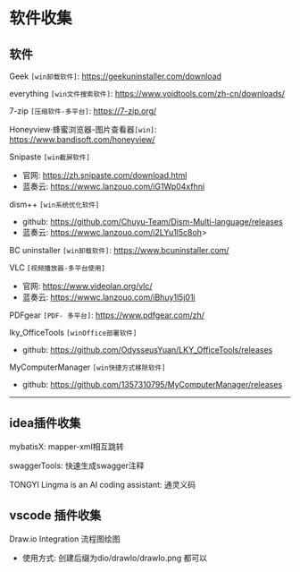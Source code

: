 # 软件收集

## 软件

Geek `[win卸载软件]`: <https://geekuninstaller.com/download>

everything `[win文件搜索软件]`: <https://www.voidtools.com/zh-cn/downloads/>

7-zip `[压缩软件-多平台]`: <https://7-zip.org/>

Honeyview·蜂蜜浏览器-图片查看器`[win]`: <https://www.bandisoft.com/honeyview/>

Snipaste `[win截屏软件]`

- 官网: <https://zh.snipaste.com/download.html>
- 蓝奏云:  <https://wwwc.lanzouo.com/iG1Wp04xfhni>

dism++ `[win系统优化软件]`

- github: <https://github.com/Chuyu-Team/Dism-Multi-language/releases>
- 蓝奏云: <https://wwwc.lanzouo.com/i2LYu1l5c8oh>>

BC uninstaller `[win卸载软件]`: <https://www.bcuninstaller.com/>

VLC `[视频播放器-多平台使用]`

- 官网: <https://www.videolan.org/vlc/>
- 蓝奏云: <https://wwwc.lanzouo.com/iBhuy1l5j01i>

PDFgear `[PDF- 多平台]`: <https://www.pdfgear.com/zh/>

lky_OfficeTools `[winOffice部署软件]`

- github: <https://github.com/OdysseusYuan/LKY_OfficeTools/releases>

MyComputerManager `[win快捷方式移除软件]`

- github: <https://github.com/1357310795/MyComputerManager/releases>

---

## idea插件收集

mybatisX: mapper-xml相互跳转

swaggerTools: 快速生成swagger注释

TONGYI Lingma is an AI coding assistant: 通灵义码

## vscode 插件收集

Draw.io Integration 流程图绘图

- 使用方式: 创建后缀为dio/drawIo/drawIo.png 都可以
